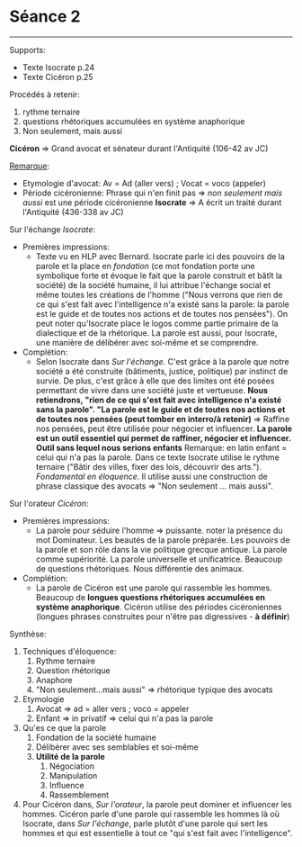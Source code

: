 # Séance 2

--------------

Supports:
* Texte Isocrate p.24
* Texte Cicéron p.25

Procédés à retenir:
1. rythme ternaire
2. questions rhétoriques accumulées en système anaphorique
3. Non seulement, mais aussi


**Cicéron** => Grand avocat et sénateur durant l'Antiquité (106-42 av JC)

<u>Remarque</u>: 
* Etymologie d'avocat: Av = Ad (aller vers) ; Vocat = voco (appeler)
* Période cicéronienne: Phrase qui n'en finit pas => *non seulement mais aussi* est une période cicéronienne
**Isocrate** => A écrit un traité durant l'Antiquité (436-338 av JC)

Sur l'échange *Isocrate*:
* Premières impressions:
  * Texte vu en HLP avec Bernard. Isocrate parle ici des pouvoirs de la parole et la place en *fondation* (ce mot fondation porte une symbolique forte et évoque le fait que la parole construit et bâtît la société) de la société humaine, il lui attribue l'échange social et même toutes les créations de l'homme ("Nous verrons que rien de ce qui s'est fait avec l'intelligence n'a existé sans la parole: la parole est le guide et de toutes nos actions et de toutes nos pensées"). On peut noter qu'Isocrate place le logos comme partie primaire de la dialectique et de la rhétorique. La parole est aussi, pour Isocrate, une manière de délibérer avec soi-même et se comprendre.
* Complétion:
  * Selon Isocrate dans *Sur l'échange*. C'est grâce à la parole que notre société a été construite (bâtiments, justice, politique) par instinct de survie. De plus, c'est grâce à elle que des limites ont été posées permettant de vivre dans une société juste et vertueuse. **Nous retiendrons, "rien de ce qui s'est fait avec intelligence n'a existé sans la parole". "La parole est le guide et de toutes nos actions et de toutes nos pensées (peut tomber en interro/à retenir)** => Raffine nos pensées, peut être utilisée pour négocier et influencer. **La parole est un outil essentiel qui permet de raffiner, négocier et influencer. Outil sans lequel nous serions enfants** Remarque: en latin enfant = celui qui n'a pas la parole. Dans ce texte Isocrate utilise le rythme ternaire ("Bâtir des villes, fixer des lois, découvrir des arts."). *Fondamental en éloquence*. Il utilise aussi une construction de phrase classique des avocats => "Non seulement ... mais aussi". 

Sur l'orateur *Cicéron*:
* Premières impressions:
  * La parole pour séduire l'homme => puissante. noter la présence du mot Dominateur. Les beautés de la parole préparée. Les pouvoirs de la parole et son rôle dans la vie politique grecque antique. La parole comme supériorité. La parole universelle et unificatrice. Beaucoup de questions rhétoriques. Nous différentie des animaux.
* Complétion:
  * La parole de Cicéron est une parole qui rassemble les hommes. Beaucoup de **longues questions rhétoriques accumulées en système anaphorique**. Cicéron utilise des périodes cicéroniennes (longues phrases construites pour n'être pas digressives - **à définir**)

Synthèse:
1. Techniques d'éloquence:
   1. Rythme ternaire
   2. Question rhétorique
   3. Anaphore
   4. "Non seulement...mais aussi" => rhétorique typique des avocats
2. Etymologie
   1. Avocat => ad = aller vers ; voco = appeler
   2. Enfant => in privatif => celui qui n'a pas la parole
3. Qu'es ce que la parole
   1. Fondation de la société humaine
   2. Délibérer avec ses semblables et soi-même
   3. **Utilité de la parole**
      1. Négociation
      2. Manipulation
      3. Influence
      4. Rassemblement
4. Pour Cicéron dans, *Sur l'orateur*, la parole peut dominer et influencer les hommes. Cicéron parle d'une parole qui rassemble les hommes là où Isocrate, dans *Sur l'échange*, parle plutôt d'une parole qui sert les hommes et qui est essentielle à tout ce "qui s'est fait avec l'intelligence".